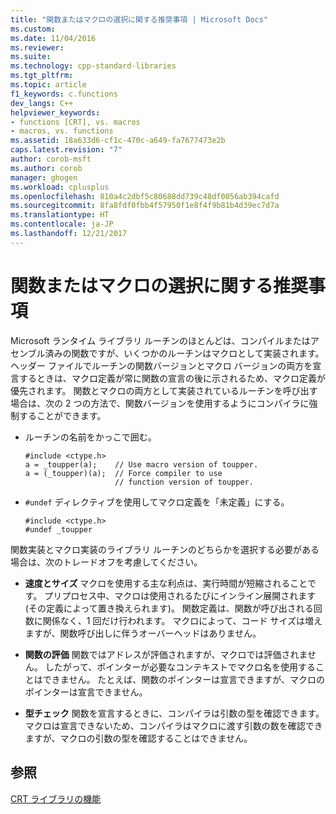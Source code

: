 ```yaml
---
title: "関数またはマクロの選択に関する推奨事項 | Microsoft Docs"
ms.custom: 
ms.date: 11/04/2016
ms.reviewer: 
ms.suite: 
ms.technology: cpp-standard-libraries
ms.tgt_pltfrm: 
ms.topic: article
f1_keywords: c.functions
dev_langs: C++
helpviewer_keywords:
- functions [CRT], vs. macros
- macros, vs. functions
ms.assetid: 18a633d6-cf1c-470c-a649-fa7677473e2b
caps.latest.revision: "7"
author: corob-msft
ms.author: corob
manager: ghogen
ms.workload: cplusplus
ms.openlocfilehash: 810a4c2dbf5c80688dd739c48df0056ab394cafd
ms.sourcegitcommit: 8fa8fdf0fbb4f57950f1e8f4f9b81b4d39ec7d7a
ms.translationtype: HT
ms.contentlocale: ja-JP
ms.lasthandoff: 12/21/2017
---
```

# <a name="recommendations-for-choosing-between-functions-and-macros"></a>関数またはマクロの選択に関する推奨事項
Microsoft ランタイム ライブラリ ルーチンのほとんどは、コンパイルまたはアセンブル済みの関数ですが、いくつかのルーチンはマクロとして実装されます。 ヘッダー ファイルでルーチンの関数バージョンとマクロ バージョンの両方を宣言するときは、マクロ定義が常に関数の宣言の後に示されるため、マクロ定義が優先されます。 関数とマクロの両方として実装されているルーチンを呼び出す場合は、次の 2 つの方法で、関数バージョンを使用するようにコンパイラに強制することができます。  
  
-   ルーチンの名前をかっこで囲む。  
  
    ```  
    #include <ctype.h>  
    a = _toupper(a);    // Use macro version of toupper.  
    a = (_toupper)(a);  // Force compiler to use   
                        // function version of toupper.  
    ```  
  
-   `#undef` ディレクティブを使用してマクロ定義を「未定義」にする。  
  
    ```  
    #include <ctype.h>  
    #undef _toupper  
    ```  
  
 関数実装とマクロ実装のライブラリ ルーチンのどちらかを選択する必要がある場合は、次のトレードオフを考慮してください。  
  
-   **速度とサイズ** マクロを使用する主な利点は、実行時間が短縮されることです。 プリプロセス中、マクロは使用されるたびにインライン展開されます (その定義によって置き換えられます)。 関数定義は、関数が呼び出される回数に関係なく、1 回だけ行われます。 マクロによって、コード サイズは増えますが、関数呼び出しに伴うオーバーヘッドはありません。  
  
-   **関数の評価** 関数ではアドレスが評価されますが、マクロでは評価されません。 したがって、ポインターが必要なコンテキストでマクロ名を使用することはできません。 たとえば、関数のポインターは宣言できますが、マクロのポインターは宣言できません。  
  
-   **型チェック** 関数を宣言するときに、コンパイラは引数の型を確認できます。 マクロは宣言できないため、コンパイラはマクロに渡す引数の数を確認できますが、マクロの引数の型を確認することはできません。  
  
## <a name="see-also"></a>参照  
 [CRT ライブラリの機能](../c-runtime-library/crt-library-features.md)